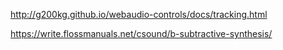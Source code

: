 http://g200kg.github.io/webaudio-controls/docs/tracking.html

https://write.flossmanuals.net/csound/b-subtractive-synthesis/
